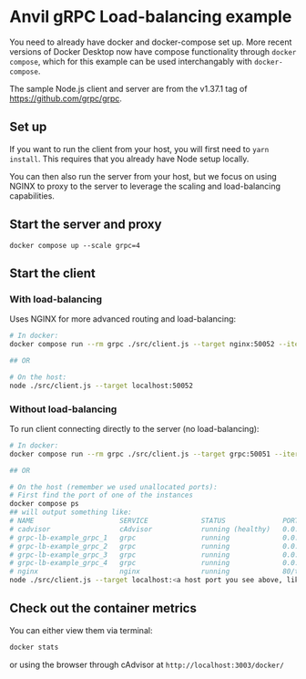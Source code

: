 # Anvil gRPC Load-balancing example

You need to already have docker and docker-compose set up. More recent versions of Docker Desktop now have compose functionality through `docker compose`, which for this example can be used interchangably with `docker-compose`.

The sample Node.js client and server are from the v1.37.1 tag of https://github.com/grpc/grpc.

## Set up
If you want to run the client from your host, you will first need to `yarn install`. This requires that you already have Node setup locally.

You can then also run the server from your host, but we focus on using NGINX to proxy to the server to leverage the scaling and load-balancing capabilities.

## Start the server and proxy
`docker compose up --scale grpc=4`


## Start the client

### With load-balancing
Uses NGINX for more advanced routing and load-balancing:
```sh
# In docker:
docker compose run --rm grpc ./src/client.js --target nginx:50052 --iterations 10000 --batchSize 100

## OR

# On the host:
node ./src/client.js --target localhost:50052
```

### Without load-balancing
To run client connecting directly to the server (no load-balancing):
```sh
# In docker:
docker compose run --rm grpc ./src/client.js --target grpc:50051 --iterations 10000 --batchSize 100

## OR

# On the host (remember we used unallocated ports):
# First find the port of one of the instances
docker compose ps
## will output something like:
# NAME                     SERVICE             STATUS              PORTS
# cadvisor                 cAdvisor            running (healthy)   0.0.0.0:3003->8080/tcp
# grpc-lb-example_grpc_1   grpc                running             0.0.0.0:63608->50051/tcp
# grpc-lb-example_grpc_2   grpc                running             0.0.0.0:63610->50051/tcp
# grpc-lb-example_grpc_3   grpc                running             0.0.0.0:63609->50051/tcp
# grpc-lb-example_grpc_4   grpc                running             0.0.0.0:63612->50051/tcp
# nginx                    nginx               running             80/tcp, 0.0.0.0:50052->50052/tcp
node ./src/client.js --target localhost:<a host port you see above, like 63608>
```
## Check out the container metrics
You can either view them via terminal:
```sh
docker stats
```

or using the browser through cAdvisor at `http://localhost:3003/docker/`